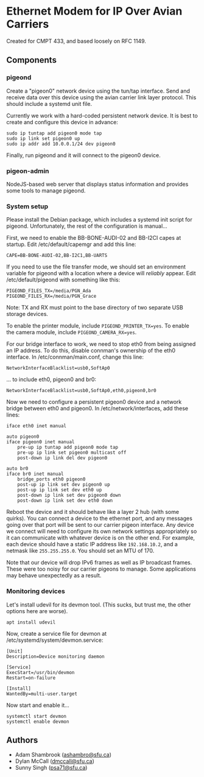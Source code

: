 # Ethernet Modem for IP Over Avian Carriers

Created for CMPT 433, and based loosely on RFC 1149.

## Components

### pigeond

Create a "pigeon0" network device using the tun/tap interface. Send and receive data over this device using the avian carrier link layer protocol. This should include a systemd unit file.

Currently we work with a hard-coded persistent network device. It is best to create and configure this device in advance:

    sudo ip tuntap add pigeon0 mode tap
    sudo ip link set pigeon0 up
    sudo ip addr add 10.0.0.1/24 dev pigeon0

Finally, run pigeond and it will connect to the pigeon0 device.

### pigeon-admin

NodeJS-based web server that displays status information and provides some tools to manage pigeond.

### System setup

Please install the Debian package, which includes a systemd init script for pigeond. Unfortunately, the rest of the configuration is manual...

First, we need to enable the BB-BONE-AUDI-02 and BB-I2CI capes at startup. Edit /etc/default/capemgr and add this line:

    CAPE=BB-BONE-AUDI-02,BB-I2C1,BB-UARTS

If you need to use the file transfer mode, we should set an environment variable for pigeond with a location where a device will *reliably* appear. Edit /etc/default/pigeond with something like this:

    PIGEOND_FILES_TX=/media/PGN_Ada
    PIGEOND_FILES_RX=/media/PGN_Grace

Note: TX and RX must point to the base directory of two separate USB storage devices.

To enable the printer module, include `PIGEOND_PRINTER_TX=yes`. To enable the camera module, include `PIGEOND_CAMERA_RX=yes`.

For our bridge interface to work, we need to stop eth0 from being assigned an IP address. To do this, disable connman's ownership of the eth0 interface. In /etc/connman/main.conf, change this line:

    NetworkInterfaceBlacklist=usb0,SoftAp0

... to include eth0, pigeon0 and br0:

    NetworkInterfaceBlacklist=usb0,SoftAp0,eth0,pigeon0,br0

Now we need to configure a persistent pigeon0 device and a network bridge between eth0 and pigeon0. In /etc/network/interfaces, add these lines:

    iface eth0 inet manual
    
    auto pigeon0
    iface pigeon0 inet manual
        pre-up ip tuntap add pigeon0 mode tap
        pre-up ip link set pigeon0 multicast off
        post-down ip link del dev pigeon0
    
    auto br0
    iface br0 inet manual
        bridge_ports eth0 pigeon0
        post-up ip link set dev pigeon0 up
        post-up ip link set dev eth0 up
        post-down ip link set dev pigeon0 down
        post-down ip link set dev eth0 down

Reboot the device and it should behave like a layer 2 hub (with some quirks). You can connect a device to the ethernet port, and any messages going over that port will be sent to our carrier pigeon interface. Any device we connect will need to configure its own network settings appropriately so it can communicate with whatever device is on the other end. For example, each device should have a static IP address like `192.168.10.2`, and a netmask like `255.255.255.0`. You should set an MTU of 170.

Note that our device will drop IPv6 frames as well as IP broadcast frames. These were too noisy for our carrier pigeons to manage. Some applications may behave unexpectedly as a result.

### Monitoring devices

Let's install udevil for its devmon tool. (This sucks, but trust me, the other options here are worse).

    apt install udevil

Now, create a service file for devmon at /etc/systemd/system/devmon.service:

    [Unit]
    Description=Device monitoring daemon
    
    [Service]
    ExecStart=/usr/bin/devmon
    Restart=on-failure
    
    [Install]
    WantedBy=multi-user.target

Now start and enable it...

    systemctl start devmon
    systemctl enable devmon

## Authors

 * Adam Shambrook (ashambro@sfu.ca)
 * Dylan McCall (dmccall@sfu.ca)
 * Sunny Singh (psa71@sfu.ca)

